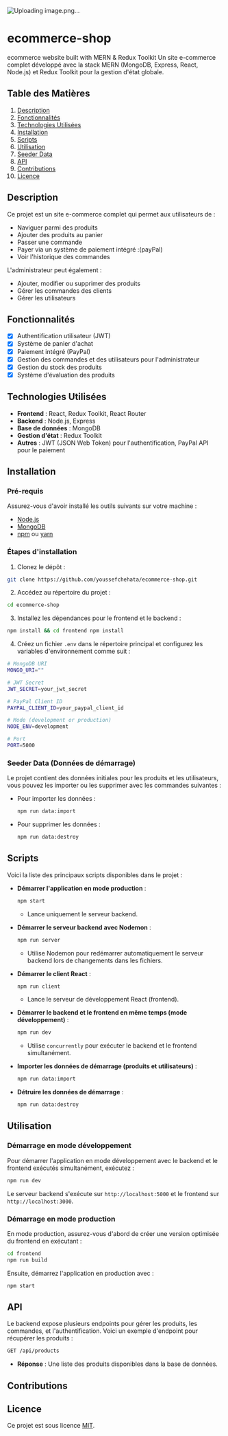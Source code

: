 ![Uploading image.png…]()

# ecommerce-shop
ecommerce website built with MERN &amp; Redux Toolkit
Un site e-commerce complet développé avec la stack MERN (MongoDB, Express, React, Node.js) et Redux Toolkit pour la gestion d'état globale.

## Table des Matières

1. [Description](#description)
2. [Fonctionnalités](#fonctionnalités)
3. [Technologies Utilisées](#technologies-utilisées)
4. [Installation](#installation)
5. [Scripts](#scripts)
6. [Utilisation](#utilisation)
7. [Seeder Data](#seeder-data)
8. [API](#api)
9. [Contributions](#contributions)
10. [Licence](#licence)

## Description

Ce projet est un site e-commerce complet qui permet aux utilisateurs de :
- Naviguer parmi des produits
- Ajouter des produits au panier
- Passer une commande
- Payer via un système de paiement intégré :(payPal)
- Voir l'historique des commandes

L'administrateur peut également :
- Ajouter, modifier ou supprimer des produits
- Gérer les commandes des clients
- Gérer les utilisateurs

## Fonctionnalités

- [x] Authentification utilisateur (JWT)
- [x] Système de panier d'achat
- [x] Paiement intégré (PayPal)
- [x] Gestion des commandes et des utilisateurs pour l'administrateur
- [x] Gestion du stock des produits
- [x] Système d'évaluation des produits

## Technologies Utilisées

- **Frontend** : React, Redux Toolkit, React Router
- **Backend** : Node.js, Express
- **Base de données** : MongoDB
- **Gestion d'état** : Redux Toolkit
- **Autres** : JWT (JSON Web Token) pour l'authentification, PayPal API pour le paiement

## Installation

### Pré-requis

Assurez-vous d'avoir installé les outils suivants sur votre machine :

- [Node.js](https://nodejs.org/)
- [MongoDB](https://www.mongodb.com/)
- [npm](https://www.npmjs.com/) ou [yarn](https://yarnpkg.com/)

### Étapes d'installation

1. Clonez le dépôt :

```bash
git clone https://github.com/youssefchehata/ecommerce-shop.git 
```

2. Accédez au répertoire du projet :

```bash
cd ecommerce-shop
```

3. Installez les dépendances pour le frontend et le backend :

```bash
npm install && cd frontend npm install

```

4. Créez un fichier `.env` dans le répertoire principal et configurez les variables d'environnement comme suit :

```bash
# MongoDB URI
MONGO_URI=""

# JWT Secret
JWT_SECRET=your_jwt_secret

# PayPal Client ID
PAYPAL_CLIENT_ID=your_paypal_client_id

# Mode (development or production)
NODE_ENV=development

# Port
PORT=5000
```

### Seeder Data (Données de démarrage)

Le projet contient des données initiales pour les produits et les utilisateurs, vous pouvez les importer ou les supprimer avec les commandes suivantes :

- Pour importer les données :
  
  ```bash
  npm run data:import
  ```

- Pour supprimer les données :
  
  ```bash
  npm run data:destroy
  ```

## Scripts

Voici la liste des principaux scripts disponibles dans le projet :

- **Démarrer l'application en mode production** :

  ```bash
  npm start
  ```
  - Lance uniquement le serveur backend.

- **Démarrer le serveur backend avec Nodemon** :

  ```bash
  npm run server
  ```
  - Utilise Nodemon pour redémarrer automatiquement le serveur backend lors de changements dans les fichiers.

- **Démarrer le client React** :

  ```bash
  npm run client
  ```
  - Lance le serveur de développement React (frontend).

- **Démarrer le backend et le frontend en même temps (mode développement)** :

  ```bash
  npm run dev
  ```
  - Utilise `concurrently` pour exécuter le backend et le frontend simultanément.

- **Importer les données de démarrage (produits et utilisateurs)** :

  ```bash
  npm run data:import
  ```

- **Détruire les données de démarrage** :

  ```bash
  npm run data:destroy
  ```

## Utilisation

### Démarrage en mode développement

Pour démarrer l'application en mode développement avec le backend et le frontend exécutés simultanément, exécutez :

```bash
npm run dev
```

Le serveur backend s'exécute sur `http://localhost:5000` et le frontend sur `http://localhost:3000`.

### Démarrage en mode production

En mode production, assurez-vous d'abord de créer une version optimisée du frontend en exécutant :

```bash
cd frontend
npm run build
```

Ensuite, démarrez l'application en production avec :

```bash
npm start
```

## API

Le backend expose plusieurs endpoints pour gérer les produits, les commandes, et l'authentification. Voici un exemple d'endpoint pour récupérer les produits :

```bash
GET /api/products
```

- **Réponse** : Une liste des produits disponibles dans la base de données.



## Contributions


## Licence

Ce projet est sous licence [MIT](./LICENSE).
